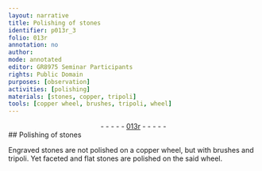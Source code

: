 ```yaml
---
layout: narrative
title: Polishing of stones
identifier: p013r_3
folio: 013r
annotation: no
author:
mode: annotated
editor: GR8975 Seminar Participants
rights: Public Domain
purposes: [observation]
activities: [polishing]
materials: [stones, copper, tripoli]
tools: [copper wheel, brushes, tripoli, wheel]
---
```


 <div class="folio" align="center">- - - - - <a href="http://gallica.bnf.fr/ark:/12148/btv1b10500001g/f31.image" target="_blank">013r</a> - - - - - </div>  <span class="activity"></span> 
## Polishing of <span class="material">stones</span>

 
<span class="material_format">Engraved <span class="material">stones</span></span> are not polished on a <span class="tool"><span class="material">copper</span> wheel</span>, but with <span class="tool">brushes</span> and <span class="tool"><span class="material">tripoli</span></span>. Yet <span class="material_format">faceted and flat <span class="material">stones</span></span> are polished on the said <span class="tool">wheel</span>.
 
